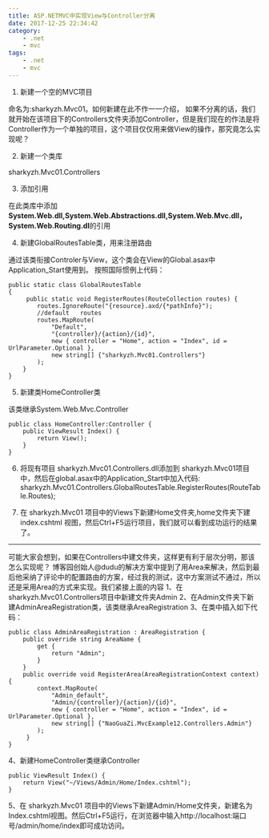 ```yaml
---
title: ASP.NETMVC中实现View与Controller分离
date: 2017-12-25 22:34:42
category:
    - .net
    - mvc
tags:
    - .net
    - mvc
---
```

1. 新建一个空的MVC项目


命名为:sharkyzh.Mvc01。如何新建在此不作一一介绍，
如果不分离的话，我们就开始在该项目下的Controllers文件夹添加Controller，但是我们现在的作法是将Controller作为一个单独的项目，这个项目仅仅用来做View的操作，那究竟怎么实现呢？

2. 新建一个类库

sharkyzh.Mvc01.Controllers 

3. 添加引用

在此类库中添加**System.Web.dll,System.Web.Abstractions.dll,System.Web.Mvc.dll，System.Web.Routing.dl**的引用

4. 新建GlobalRoutesTable类，用来注册路由

通过该类衔接Controler与View，这个类会在View的Global.asax中Application_Start使用到。
按照国际惯例上代码：
```
public static class GlobalRoutesTable
{
     public static void RegisterRoutes(RouteCollection routes) {
        routes.IgnoreRoute("{resource}.axd/{*pathInfo}"); 
        //default   routes
        routes.MapRoute(
            "Default",
            "{controller}/{action}/{id}",
            new { controller = "Home", action = "Index", id = UrlParameter.Optional },
            new string[] {"sharkyzh.Mvc01.Controllers"}
        ); 
    }
}
```

5. 新建类HomeController类

该类继承System.Web.Mvc.Controller
```
public class HomeController:Controller {
    public ViewResult Index() {
        return View();
    }
}
```

6. 将现有项目 sharkyzh.Mvc01.Controllers.dll添加到 sharkyzh.Mvc01项目中，然后在global.asax中的Application_Start中加入代码:
sharkyzh.Mvc01.Controllers.GlobalRoutesTable.RegisterRoutes(RouteTable.Routes);

7. 在 sharkyzh.Mvc01 项目中的Views下新建Home文件夹,home文件夹下建index.cshtml 视图，然后Ctrl+F5运行项目，我们就可以看到成功运行的结果了。

---
可能大家会想到，如果在Controllers中建文件夹，这样更有利于层次分明，那该怎么实现呢？
博客园创始人@dudu的解决方案中提到了用Area来解决，然后到最后他采纳了评论中的配置路由的方案，经过我的测试，这中方案测试不通过，所以还是采用Area的方式来实现。我们紧接上面的内容
1、在sharkyzh.Mvc01.Controllers项目中新建文件夹Admin
2、在Admin文件夹下新建AdminAreaRegistration类，该类继承AreaRegistration
3、在类中插入如下代码：
```
public class AdminAreaRegistration : AreaRegistration {
    public override string AreaName {
        get {
            return "Admin";
        }
    }
    public override void RegisterArea(AreaRegistrationContext context) {
        context.MapRoute(
            "Admin_default",
            "Admin/{controller}/{action}/{id}",
            new { controller = "Home", action = "Index", id = UrlParameter.Optional },
            new string[] {"NaoGuaZi.MvcExample12.Controllers.Admin"}
        );
     }
}
```
4、新建HomeController类继承Controller
```
public ViewResult Index() {
    return View("~/Views/Admin/Home/Index.cshtml");
}
```
5、在 sharkyzh.Mvc01 项目中的Views下新建Admin/Home文件夹，新建名为Index.cshtml视图。然后Ctrl+F5运行，在浏览器中输入http://localhost:端口号/admin/home/index即可成功访问。